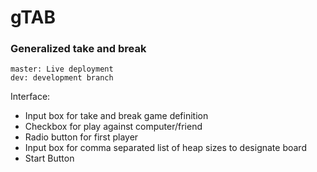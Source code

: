 # gTAB
### Generalized take and break

```
master: Live deployment
dev: development branch
```

Interface: 
- Input box for take and break game definition
- Checkbox for play against computer/friend
- Radio button for first player
- Input box for comma separated list of heap sizes to designate board
- Start Button